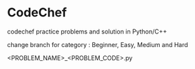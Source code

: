 # CodeChef

codechef practice problems and solution in Python/C++

change branch for category : Beginner, Easy, Medium and Hard

<PROBLEM_NAME>_<PROBLEM_CODE>.py
